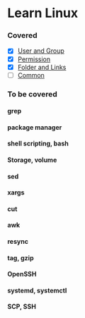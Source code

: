 # Learn Linux

### Covered
- [x] [User and Group](./user)
- [x] [Permission](./permission)
- [x] [Folder and Links](./folder)
- [ ] [Common](./common)
 
### To be covered
#### grep
#### package manager
#### shell scripting, bash
#### Storage, volume
#### sed
#### xargs
#### cut
#### awk
#### resync
#### tag, gzip
#### OpenSSH
#### systemd, systemctl
#### SCP, SSH
